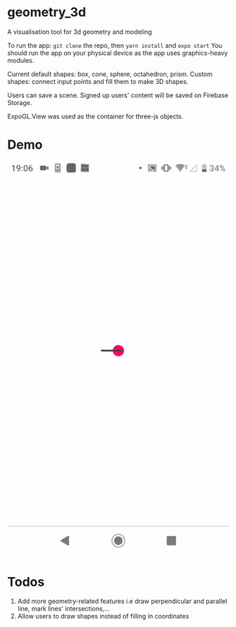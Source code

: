 # geometry_3d

A visualisation tool for 3d geometry and modeling

To run the app: `git clone` the repo, then `yarn install` and `expo start`
You should run the app on your physical device as the app uses graphics-heavy modules.

Current default shapes: box, cone, sphere, octahedron, prism.
Custom shapes: connect input points and fill them to make 3D shapes.

Users can save a scene. Signed up users' content will be saved on Firebase Storage.

ExpoGL.View was used as the container for three-js objects.

# Demo
![demo](./demo.gif)

# Todos
1. Add more geometry-related features i.e draw perpendicular and parallel line, mark lines' intersections,...
2. Allow users to draw shapes instead of filling in coordinates
